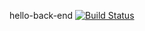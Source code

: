 hello-back-end
[![Build Status](https://travis-ci.com/PavelMasloJ/hello-back-end.svg?branch=master)](https://travis-ci.com/PavelMasloJ/hello-back-end)
